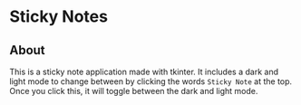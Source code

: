 # Sticky Notes

## About

This is a sticky note application made with tkinter. It includes a dark and light mode to change between by clicking the words `Sticky Note` at the top. Once you click this, it will toggle between the dark and light mode.
